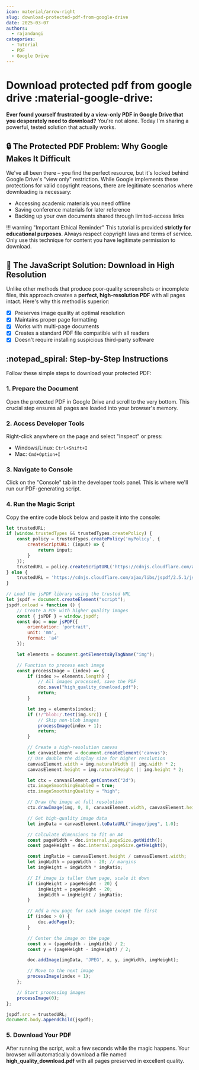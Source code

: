 ```yaml
---
icon: material/arrow-right
slug: download-protected-pdf-from-google-drive
date: 2025-03-07
authors:
  - rajandangi
categories:
  - Tutorial
  - PDF
  - Google Drive
---
```

# Download protected pdf from google drive :material-google-drive:

**Ever found yourself frustrated by a view-only PDF in Google Drive that you desperately need to download?** You're not alone. Today I'm sharing a powerful, tested solution that actually works.

## :lock: The Protected PDF Problem: Why Google Makes It Difficult

We've all been there – you find the perfect resource, but it's locked behind Google Drive's "view only" restriction. While Google implements these protections for valid copyright reasons, there are legitimate scenarios where downloading is necessary:

- Accessing academic materials you need offline
- Saving conference materials for later reference
- Backing up your own documents shared through limited-access links

!!! warning "Important Ethical Reminder"
    This tutorial is provided **strictly for educational purposes**. Always respect copyright laws and terms of service. Only use this technique for content you have legitimate permission to download.

## :star_struck: The JavaScript Solution: Download in High Resolution

Unlike other methods that produce poor-quality screenshots or incomplete files, this approach creates a **perfect, high-resolution PDF** with all pages intact. Here's why this method is superior:

- [x] Preserves image quality at optimal resolution
- [x] Maintains proper page formatting
- [x] Works with multi-page documents
- [x] Creates a standard PDF file compatible with all readers
- [x] Doesn't require installing suspicious third-party software

## :notepad_spiral: Step-by-Step Instructions

Follow these simple steps to download your protected PDF:

### 1. Prepare the Document
Open the protected PDF in Google Drive and scroll to the very bottom. This crucial step ensures all pages are loaded into your browser's memory.

### 2. Access Developer Tools
Right-click anywhere on the page and select "Inspect" or press:
- Windows/Linux: `Ctrl+Shift+I`
- Mac: `Cmd+Option+I`

### 3. Navigate to Console
Click on the "Console" tab in the developer tools panel. This is where we'll run our PDF-generating script.


### 4. Run the Magic Script
Copy the entire code block below and paste it into the console:

```javascript
let trustedURL;
if (window.trustedTypes && trustedTypes.createPolicy) {
    const policy = trustedTypes.createPolicy('myPolicy', {
        createScriptURL: (input) => {
            return input;
        }
    });
    trustedURL = policy.createScriptURL('https://cdnjs.cloudflare.com/ajax/libs/jspdf/2.5.1/jspdf.umd.min.js');
} else {
    trustedURL = 'https://cdnjs.cloudflare.com/ajax/libs/jspdf/2.5.1/jspdf.umd.min.js';
}

// Load the jsPDF library using the trusted URL
let jspdf = document.createElement("script");
jspdf.onload = function () {
    // Create a PDF with higher quality images
    const { jsPDF } = window.jspdf;
    const doc = new jsPDF({
        orientation: 'portrait',
        unit: 'mm',
        format: 'a4'
    });

    let elements = document.getElementsByTagName("img");

    // Function to process each image
    const processImage = (index) => {
        if (index >= elements.length) {
            // All images processed, save the PDF
            doc.save("high_quality_download.pdf");
            return;
        }

        let img = elements[index];
        if (!/^blob:/.test(img.src)) {
            // Skip non-blob images
            processImage(index + 1);
            return;
        }

        // Create a high-resolution canvas
        let canvasElement = document.createElement('canvas');
        // Use double the display size for higher resolution
        canvasElement.width = img.naturalWidth || img.width * 2;
        canvasElement.height = img.naturalHeight || img.height * 2;

        let ctx = canvasElement.getContext("2d");
        ctx.imageSmoothingEnabled = true;
        ctx.imageSmoothingQuality = "high";

        // Draw the image at full resolution
        ctx.drawImage(img, 0, 0, canvasElement.width, canvasElement.height);

        // Get high-quality image data
        let imgData = canvasElement.toDataURL("image/jpeg", 1.0);

        // Calculate dimensions to fit on A4
        const pageWidth = doc.internal.pageSize.getWidth();
        const pageHeight = doc.internal.pageSize.getHeight();

        const imgRatio = canvasElement.height / canvasElement.width;
        let imgWidth = pageWidth - 20; // margins
        let imgHeight = imgWidth * imgRatio;

        // If image is taller than page, scale it down
        if (imgHeight > pageHeight - 20) {
            imgHeight = pageHeight - 20;
            imgWidth = imgHeight / imgRatio;
        }

        // Add a new page for each image except the first
        if (index > 0) {
            doc.addPage();
        }

        // Center the image on the page
        const x = (pageWidth - imgWidth) / 2;
        const y = (pageHeight - imgHeight) / 2;

        doc.addImage(imgData, 'JPEG', x, y, imgWidth, imgHeight);

        // Move to the next image
        processImage(index + 1);
    };

    // Start processing images
    processImage(0);
};

jspdf.src = trustedURL;
document.body.appendChild(jspdf);
```

### 5. Download Your PDF
After running the script, wait a few seconds while the magic happens. Your browser will automatically download a file named __high_quality_download.pdf__ with all pages preserved in excellent quality.
